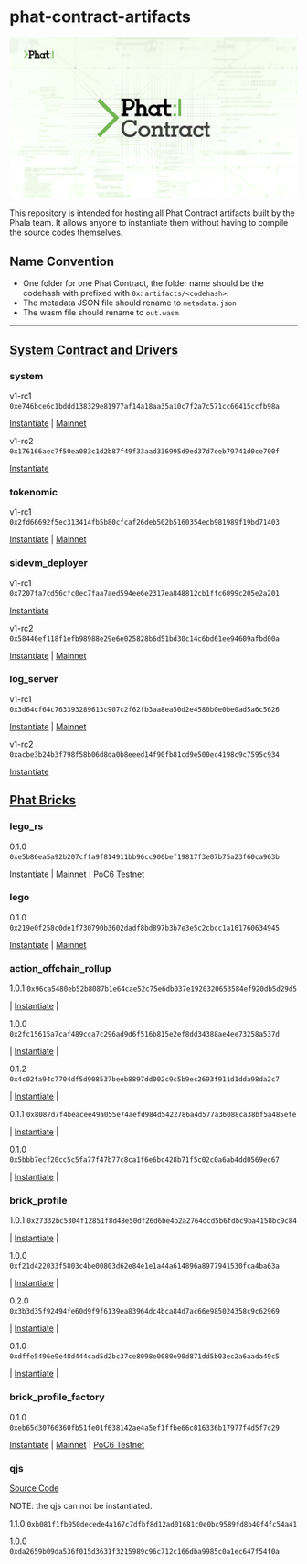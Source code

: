 # phat-contract-artifacts

<p align="center">
  <a href="https://phat.phala.network/" target="_blank">
    <img alt="Phala Network" src="./assets/Phat-Contract-Logo.png">
  </a>
</p>

This repository is intended for hosting all Phat Contract artifacts built by the Phala team. It allows anyone to instantiate them without having to compile the source codes themselves.

## Name Convention

- One folder for one Phat Contract, the folder name should be the codehash with prefixed with `0x`: `artifacts/<codehash>`.
- The metadata JSON file should rename to `metadata.json`
- The wasm file should rename to `out.wasm`


---

## [System Contract and Drivers](https://github.com/Phala-Network/phala-blockchain/tree/master/crates/pink-drivers)

### system

v1-rc1 `0xe746bce6c1bddd138329e81977af14a18aa35a10c7f2a7c571cc66415ccfb98a`

[Instantiate](https://phat.phala.network/contracts/add/0xe746bce6c1bddd138329e81977af14a18aa35a10c7f2a7c571cc66415ccfb98a) | [Mainnet](https://phat.phala.network/contracts/view/0x9dc2f09872e69f622cedbb3743aea482c740d9973f30f45c26cb8ed9782e6ab2?rpc=wss://api.phala.network/ws)

v1-rc2 `0x176166aec7f50ea083c1d2b87f49f33aad336995d9ed37d7eeb79741d0ce700f`

[Instantiate](https://phat.phala.network/contracts/add/0x176166aec7f50ea083c1d2b87f49f33aad336995d9ed37d7eeb79741d0ce700f)

### tokenomic

v1-rc1 `0x2fd66692f5ec313414fb5b80cfcaf26deb502b5160354ecb981989f19bd71403`

[Instantiate](https://phat.phala.network/contracts/add/0x2fd66692f5ec313414fb5b80cfcaf26deb502b5160354ecb981989f19bd71403) | [Mainnet](https://phat.phala.network/contracts/view/0xec3907c7f05505280a7a2e1b939963794f4762d2ccfdeb6b8b1633af17c2439c?rpc=wss://api.phala.network/ws)

### sidevm_deployer

v1-rc1 `0x7207fa7cd56cfc0ec7faa7aed594ee6e2317ea848812cb1ffc6099c205e2a201`

[Instantiate](https://phat.phala.network/contracts/add/0x7207fa7cd56cfc0ec7faa7aed594ee6e2317ea848812cb1ffc6099c205e2a201)

v1-rc2 `0x58446ef118f1efb98988e29e6e025828b6d51bd30c14c6bd61ee94609afbd00a`

[Instantiate](https://phat.phala.network/contracts/add/0x58446ef118f1efb98988e29e6e025828b6d51bd30c14c6bd61ee94609afbd00a) | [Mainnet](https://phat.phala.network/contracts/view/0x111c43f37d027c2f4d764bf6de87f499d65079b8f2f2a1ec0bd0d84d3b77f72d?rpc=wss://api.phala.network/ws)

### log_server

v1-rc1 `0x3d64cf64c763393289613c907c2f62fb3aa8ea50d2e4580b0e0be0ad5a6c5626`

[Instantiate](https://phat.phala.network/contracts/add/0x3d64cf64c763393289613c907c2f62fb3aa8ea50d2e4580b0e0be0ad5a6c5626) | [Mainnet](https://phat.phala.network/contracts/view/0x5e707c91ffc4c57c1bd75c8da3095055db5a072865e292849cb96dd1ec2f4f46?rpc=wss://api.phala.network/ws)

v1-rc2 `0xacbe3b24b3f798f58b06d8da0b8eeed14f90fb81cd9e500ec4198c9c7595c934`

[Instantiate](https://phat.phala.network/contracts/add/0xacbe3b24b3f798f58b06d8da0b8eeed14f90fb81cd9e500ec4198c9c7595c934)


## [Phat Bricks](https://github.com/Phala-Network/phat-bricks)

### lego_rs

0.1.0 `0xe5b86ea5a92b207cffa9f814911bb96cc900bef19817f3e07b75a23f60ca963b`

[Instantiate](https://phat.phala.network/contracts/add/0xe5b86ea5a92b207cffa9f814911bb96cc900bef19817f3e07b75a23f60ca963b) | [Mainnet](https://phat.phala.network/contracts/view/0xd0b2ee3ac67b363734c5105a275b5de964ecc4a304d98c2cc49a8d417331ade2?rpc=wss://api.phala.network/ws) | [PoC6 Testnet](https://phat.phala.network/contracts/view/0x15fd4cc6e96b1637d46bd896f586e5de7c6835d8922d9d43f3c1dd5b84883d79?rpc=wss://poc6.phala.network/ws)


### lego

0.1.0 `0x219e0f258c0de1f730790b3602dadf8bd897b3b7e3e5c2cbcc1a161760634945`

[Instantiate](https://phat.phala.network/contracts/add/0x219e0f258c0de1f730790b3602dadf8bd897b3b7e3e5c2cbcc1a161760634945) | [Mainnet](https://phat.phala.network/contracts/view/0xd0b2ee3ac67b363734c5105a275b5de964ecc4a304d98c2cc49a8d417331ade2?rpc=wss://api.phala.network/ws)


### action_offchain_rollup

1.0.1 `0x96ca5480eb52b8087b1e64cae52c75e6db037e1920320653584ef920db5d29d5`

| [Instantiate](https://phat.phala.network/contracts/add/0x96ca5480eb52b8087b1e64cae52c75e6db037e1920320653584ef920db5d29d5) |

1.0.0 `0x2fc15615a7caf489cca7c296ad9d6f516b815e2ef8dd34388ae4ee73258a537d`

| [Instantiate](https://phat.phala.network/contracts/add/0x2fc15615a7caf489cca7c296ad9d6f516b815e2ef8dd34388ae4ee73258a537d) |

0.1.2 `0x4c02fa94c7704df5d908537beeb8897dd002c9c5b9ec2693f911d1dda98da2c7`

| [Instantiate](https://phat.phala.network/contracts/add/0x4c02fa94c7704df5d908537beeb8897dd002c9c5b9ec2693f911d1dda98da2c7) |

0.1.1 `0x8087d7f4beacee49a055e74aefd984d5422786a4d577a36088ca38bf5a485efe`

| [Instantiate](https://phat.phala.network/contracts/add/0x8087d7f4beacee49a055e74aefd984d5422786a4d577a36088ca38bf5a485efe) |

0.1.0 `0x5bbb7ecf20cc5c5fa77f47b77c8ca1f6e6bc428b71f5c02c0a6ab4dd0569ec67`

| [Instantiate](https://phat.phala.network/contracts/add/0x5bbb7ecf20cc5c5fa77f47b77c8ca1f6e6bc428b71f5c02c0a6ab4dd0569ec67) |


### brick_profile

1.0.1 `0x27332bc5304f12851f8d48e50df26d6be4b2a2764dcd5b6fdbc9ba4158bc9c84`

| [Instantiate](https://phat.phala.network/contracts/add/0x27332bc5304f12851f8d48e50df26d6be4b2a2764dcd5b6fdbc9ba4158bc9c84) |

1.0.0 `0xf21d422033f5803c4be00803d62e84e1e1a44a614896a8977941530fca4ba63a`

| [Instantiate](https://phat.phala.network/contracts/add/0xf21d422033f5803c4be00803d62e84e1e1a44a614896a8977941530fca4ba63a) |

0.2.0 `0x3b3d35f92494fe60d9f9f6139ea83964dc4bca84d7ac66e985024358c9c62969`

| [Instantiate](https://phat.phala.network/contracts/add/0x3b3d35f92494fe60d9f9f6139ea83964dc4bca84d7ac66e985024358c9c62969) |

0.1.0 `0xdffe5496e9e48d444cad5d2bc37ce8098e0080e90d871dd5b03ec2a6aada49c5`

| [Instantiate](https://phat.phala.network/contracts/add/0xdffe5496e9e48d444cad5d2bc37ce8098e0080e90d871dd5b03ec2a6aada49c5) |


### brick_profile_factory

0.1.0 `0xeb65d30766360fb51fe01f638142ae4a5ef1ffbe66c016336b17977f4d5f7c29`

[Instantiate](https://phat.phala.network/contracts/add/0xeb65d30766360fb51fe01f638142ae4a5ef1ffbe66c016336b17977f4d5f7c29) | [Mainnet](https://phat.phala.network/contracts/view/0xb59bcc4ea352f3d878874d8f496fb093bdf362fa59d6e577c075f41cd7c84924?rpc=wss://api.phala.network/ws) | [PoC6 Testnet](https://phat.phala.network/contracts/view/0x4a7861f257568a989a9c24db60981efb745d134a138203a219da051337428b49?rpc=wss://poc6.phala.network/ws)


### qjs

[Source Code](https://github.com/Phala-Network/phat-quickjs)

NOTE: the qjs can not be instantiated.

1.1.0 `0xb081f1fb050decede4a167c7dfbf8d12ad01681c0e0bc9589fd8b40f4fc54a41`

1.0.0 `0xda2659b09da536f015d3631f3215989c96c712c166dba9985c0a1ec647f54f0a`

